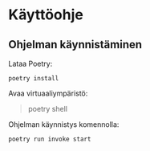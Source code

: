 # Käyttöohje


## Ohjelman käynnistäminen
Lataa Poetry:
```
poetry install
``` 
Avaa virtuaaliympäristö:
> poetry shell

Ohjelman käynnistys komennolla:
```
poetry run invoke start
```